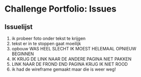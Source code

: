 # Challenge Portfolio: Issues

## Issuelijst

1. ik probeer foto onder tekst te krijgen 
2. tekst er in te stoppen gaat moeilijk 
3. opbouw WAS HEEL SLECHT IK MOEST HELEMAAL OPNIEUW BEGINNEN 
4. IK KRIJG DE LINK NAAR DE ANDERE PAGINA NIET PAKKEN 
5. LINK NAAR DE FROND END PAGINA KRIJG IK NIET ROOD 
6. ik had de wireframe gemaakt maar die is weer weg!